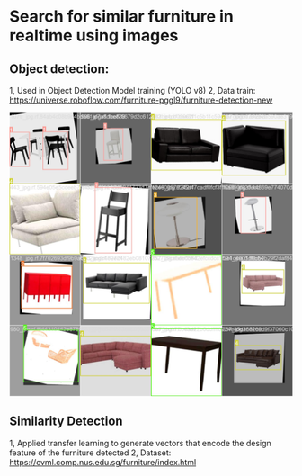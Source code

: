 # Search for similar furniture in realtime using images

## Object detection:

1, Used in Object Detection Model training (YOLO v8)
2, Data train: https://universe.roboflow.com/furniture-pggl9/furniture-detection-new

<img src="model_evaluation/train_batch16650.jpg" width="800"/>

## Similarity Detection

1, Applied transfer learning to generate vectors that encode the design feature of the furniture detected
2, Dataset: https://cvml.comp.nus.edu.sg/furniture/index.html